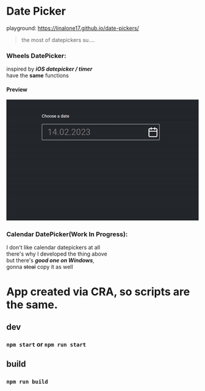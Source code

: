 # Date Picker
playground:
https://linalone17.github.io/date-pickers/
> the most of datepickers su....
### Wheels DatePicker:
inspired by ***iOS datepicker / timer*** <br>
have the **same** functions
#### Preview
![](https://github.com/linalone17/date-pickers/blob/main/other/preview.gif)

### Calendar DatePicker(Work In Progress):
I don't like calendar datepickers at all <br>
there's why I developed the thing above<br>
but there's ***good one on Windows***,<br>
gonna ~~steal~~ copy it as well
# App created via CRA, so scripts are the same.
## dev
### `npm start` or `npm run start` 

## build
### `npm run build`

